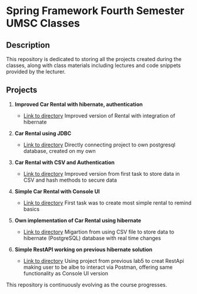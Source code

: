 # Spring Framework Fourth Semester UMSC Classes

## Description

This repository is dedicated to storing all the projects created during the classes, along with class materials including lectures and code snippets provided by the lecturer.

## Projects

1. **Improved Car Rental with hibernate, authentication**
   - [Link to directory](https://github.com/Innocenttt3/Spring/tree/master/hibernateCarRental/hibernate_car_rent)
   Improved version of Rental with integration of hibernate

2. **Car Rental using JDBC**
   - [Link to directory](https://github.com/Innocenttt3/Spring/tree/master/carRentalWithDBAuth)
   Directly connecting project to own postgresql database, created on my own

3. **Car Rental with CSV and Authentication**
   - [Link to directory](https://github.com/Innocenttt3/Spring/tree/master/carRentalWithAuth)
   Improved version from first task to store data in CSV and hash methods to secure data

4. **Simple Car Rental with Console UI**
   - [Link to directory](https://github.com/Innocenttt3/Spring/tree/master/carRental)
   First task was to create most simple rental to remind basics

5. **Own implementation of Car Rental using hibernate**
   - [Link to directory](https://github.com/Innocenttt3/Spring/tree/master/carRentalHibernateOwn)
   Migartion from using CSV file to store data to hibernate (PostgreSQL) database with real time changes
6. **Simple RestAPI working on previous hibernate solution**
    - [Link to directory](https://github.com/Innocenttt3/Spring/tree/master/carRentalRestOwn)
    Using project from previous lab5 to creat RestApi making user to be albe to interact via Postman, offering same functionality as Console UI version



This repository is continuously evolving as the course progresses.
